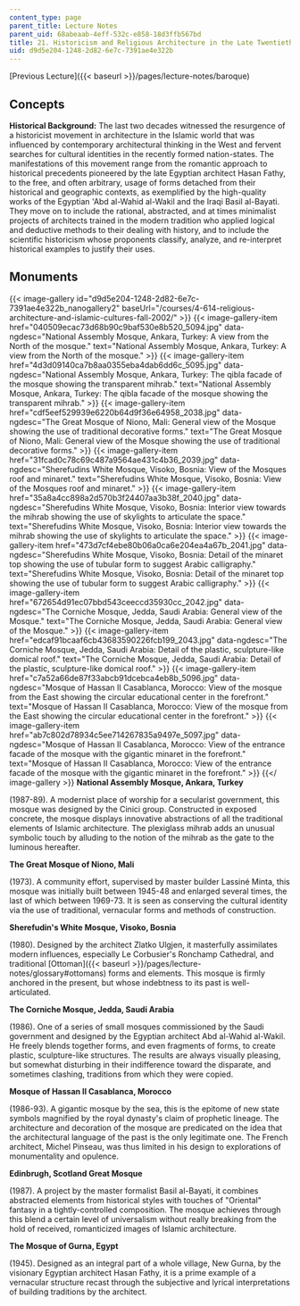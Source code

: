 ```yaml
---
content_type: page
parent_title: Lecture Notes
parent_uid: 68abeaab-4eff-532c-e858-18d3ffb567bd
title: 21. Historicism and Religious Architecture in the Late Twentieth Century
uid: d9d5e204-1248-2d82-6e7c-7391ae4e322b
---
```


[Previous Lecture]({{< baseurl >}}/pages/lecture-notes/baroque)

Concepts
--------

**Historical Background:** The last two decades witnessed the resurgence of a historicist movement in architecture in the Islamic world that was influenced by contemporary architectural thinking in the West and fervent searches for cultural identities in the recently formed nation-states. The manifestations of this movement range from the romantic approach to historical precedents pioneered by the late Egyptian architect Hasan Fathy, to the free, and often arbitrary, usage of forms detached from their historical and geographic contexts, as exemplified by the high-quality works of the Egyptian 'Abd al-Wahid al-Wakil and the Iraqi Basil al-Bayati. They move on to include the rational, abstracted, and at times minimalist projects of architects trained in the modern tradition who applied logical and deductive methods to their dealing with history, and to include the scientific historicism whose proponents classify, analyze, and re-interpret historical examples to justify their uses.

Monuments
---------
{{< image-gallery id="d9d5e204-1248-2d82-6e7c-7391ae4e322b_nanogallery2" baseUrl="/courses/4-614-religious-architecture-and-islamic-cultures-fall-2002/" >}}
{{< image-gallery-item href="040509ecac73d68b90c9baf530e8b520_5094.jpg" data-ngdesc="National Assembly Mosque, Ankara, Turkey: A view from the North of the mosque." text="National Assembly Mosque, Ankara, Turkey: A view from the North of the mosque." >}}
{{< image-gallery-item href="4d3d09140ca7b8aa0355eba4dab6dd6c_5095.jpg" data-ngdesc="National Assembly Mosque, Ankara, Turkey: The qibla facade of the mosque showing the transparent mihrab." text="National Assembly Mosque, Ankara, Turkey: The qibla facade of the mosque showing the transparent mihrab." >}}
{{< image-gallery-item href="cdf5eef529939e6220b64d9f36e64958_2038.jpg" data-ngdesc="The Great Mosque of Niono, Mali: General view of the Mosque showing the use of traditional decorative forms." text="The Great Mosque of Niono, Mali: General view of the Mosque showing the use of traditional decorative forms." >}}
{{< image-gallery-item href="31fcad0c78c69c487a9564ae431c4b36_2039.jpg" data-ngdesc="Sherefudins White Mosque, Visoko, Bosnia: View of the Mosques roof and minaret." text="Sherefudins White Mosque, Visoko, Bosnia: View of the Mosques roof and minaret." >}}
{{< image-gallery-item href="35a8a4cc898a2d570b3f24407aa3b38f_2040.jpg" data-ngdesc="Sherefudins White Mosque, Visoko, Bosnia: Interior view towards the mihrab showing the use of skylights to articulate the space." text="Sherefudins White Mosque, Visoko, Bosnia: Interior view towards the mihrab showing the use of skylights to articulate the space." >}}
{{< image-gallery-item href="473d7cf4ebe80b06a0ca6e204ea4a67b_2041.jpg" data-ngdesc="Sherefudins White Mosque, Visoko, Bosnia: Detail of the minaret top showing the use of tubular form to suggest Arabic calligraphy." text="Sherefudins White Mosque, Visoko, Bosnia: Detail of the minaret top showing the use of tubular form to suggest Arabic calligraphy." >}}
{{< image-gallery-item href="672654d91ec07bbd543ceeccd35930cc_2042.jpg" data-ngdesc="The Corniche Mosque, Jedda, Saudi Arabia: General view of the Mosque." text="The Corniche Mosque, Jedda, Saudi Arabia: General view of the Mosque." >}}
{{< image-gallery-item href="edcaf91bcaaf6cb43683590226fcb199_2043.jpg" data-ngdesc="The Corniche Mosque, Jedda, Saudi Arabia: Detail of the plastic, sculpture-like domical roof." text="The Corniche Mosque, Jedda, Saudi Arabia: Detail of the plastic, sculpture-like domical roof." >}}
{{< image-gallery-item href="c7a52a66de87f33abcb91dcebca4eb8b_5096.jpg" data-ngdesc="Mosque of Hassan II Casablanca, Morocco: View of the mosque from the East showing the circular educational center in the forefront." text="Mosque of Hassan II Casablanca, Morocco: View of the mosque from the East showing the circular educational center in the forefront." >}}
{{< image-gallery-item href="ab7c802d78934c5ee714267835a9497e_5097.jpg" data-ngdesc="Mosque of Hassan II Casablanca, Morocco: View of the entrance facade of the mosque with the gigantic minaret in the forefront." text="Mosque of Hassan II Casablanca, Morocco: View of the entrance facade of the mosque with the gigantic minaret in the forefront." >}}
{{</ image-gallery >}}
**National Assembly Mosque, Ankara, Turkey**

(1987-89). A modernist place of worship for a secularist government, this mosque was designed by the Cinici group. Constructed in exposed concrete, the mosque displays innovative abstractions of all the traditional elements of Islamic architecture. The plexiglass mihrab adds an unusual symbolic touch by alluding to the notion of the mihrab as the gate to the luminous hereafter.

**The Great Mosque of Niono, Mali**

(1973). A community effort, supervised by master builder Lassiné Minta, this mosque was initially built between 1945-48 and enlarged several times, the last of which between 1969-73. It is seen as conserving the cultural identity via the use of traditional, vernacular forms and methods of construction.

**Sherefudin's White Mosque, Visoko, Bosnia**

(1980). Designed by the architect Zlatko Ulgjen, it masterfully assimilates modern influences, especially Le Corbusier's Ronchamp Cathedral, and traditional [Ottoman]({{< baseurl >}}/pages/lecture-notes/glossary#ottomans) forms and elements. This mosque is firmly anchored in the present, but whose indebtness to its past is well-articulated.

**The Corniche Mosque, Jedda, Saudi Arabia**

(1986). One of a series of small mosques commissioned by the Saudi government and designed by the Egyptian architect Abd al-Wahid al-Wakil. He freely blends together forms, and even fragments of forms, to create plastic, sculpture-like structures. The results are always visually pleasing, but somewhat disturbing in their indifference toward the disparate, and sometimes clashing, traditions from which they were copied.

**Mosque of Hassan II Casablanca, Morocco**

(1986-93). A gigantic mosque by the sea, this is the epitome of new state symbols magnified by the royal dynasty's claim of prophetic lineage. The architecture and decoration of the mosque are predicated on the idea that the architectural language of the past is the only legitimate one. The French architect, Michel Pinseau, was thus limited in his design to explorations of monumentality and opulence.

**Edinbrugh, Scotland Great Mosque**

(1987). A project by the master formalist Basil al-Bayati, it combines abstracted elements from historical styles with touches of "Oriental" fantasy in a tightly-controlled composition. The mosque achieves through this blend a certain level of universalism without really breaking from the hold of received, romanticized images of Islamic architecture.

**The Mosque of Gurna, Egypt**

(1945). Designed as an integral part of a whole village, New Gurna, by the visionary Egyptian architect Hasan Fathy, it is a prime example of a vernacular structure recast through the subjective and lyrical interpretations of building traditions by the architect.